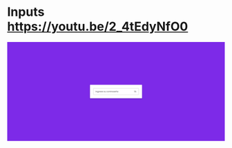 # Inputs  https://youtu.be/2_4tEdyNfO0
<p align="center">
  <img src="preview.png" alt="preview del proyecto" max-width="1600">
</p>
